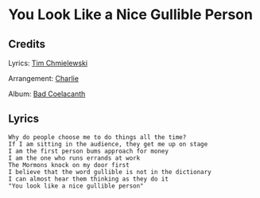 # You Look Like a Nice Gullible Person 

## Credits

Lyrics: [Tim Chmielewski](/tim-chmielewski)

Arrangement: [Charlie](/charlie)

Album: [Bad Coelacanth](/bad-coelacanth)

## Lyrics
    Why do people choose me to do things all the time?
    If I am sitting in the audience, they get me up on stage
    I am the first person bums approach for money
    I am the one who runs errands at work
    The Mormons knock on my door first
    I believe that the word gullible is not in the dictionary
    I can almost hear them thinking as they do it
    "You look like a nice gullible person" 